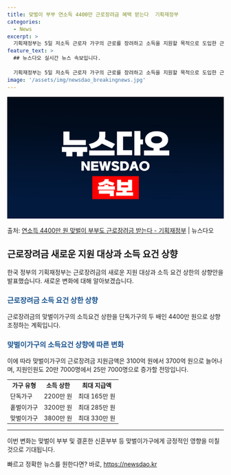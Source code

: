 ```yaml
---
title: 맞벌이 부부 연소득 4400만 근로장려금 혜택 받는다  기획재정부
categories:
  - News
excerpt: >
  기획재정부는 5일 저소득 근로자 가구의 근로를 장려하고 소득을 지원할 목적으로 도입한 근로장려금의 맞벌이가구…
feature_text: >
  ## 뉴스다오 실시간 뉴스 속보입니다.

  기획재정부는 5일 저소득 근로자 가구의 근로를 장려하고 소득을 지원할 목적으로 도입한 근로장려금의 맞벌이가구…
image: '/assets/img/newsdao_breakingnews.jpg'
---
```


![뉴스다오 속보](/assets/img/newsdao_breakingnews.jpg)

<p>출처: <a href="https://newsdao.kr/3518" rel="dofollow">연소득 4400만 원 맞벌이 부부도 근로장려금 받는다 - 기획재정부</a> | 뉴스다오</p>

<h2 data-ke-size="size26">근로장려금 새로운 지원 대상과 소득 요건 상향</h2>
<p data-ke-size="size16">한국 정부의 기획재정부는 근로장려금의 새로운 지원 대상과 소득 요건 상한의 상향안을 발표했습니다. 새로운 변화에 대해 알아보겠습니다.</p>

<h3><b><span style="color: #1a5490;">근로장려금 소득 요건 상한 상향</span></b></h3>
<p data-ke-size="size16">근로장려금의 맞벌이가구의 소득요건 상한을 단독가구의 두 배인 4400만 원으로 상향 조정하는 계획입니다.</p>

<h3><b><span style="color: #1a5490;">맞벌이가구의 소득요건 상향에 따른 변화</span></b></h3>
<p data-ke-size="size16">이에 따라 맞벌이가구의 근로장려금 지원금액은 3100억 원에서 3700억 원으로 늘어나며, 지원인원도 20만 7000명에서 25만 7000명으로 증가할 전망입니다.</p>

<table>
	<tbody>
		<tr>
			<td style="text-align: center; height: 17px;"><b>가구 유형</b></td>
			<td style="text-align: center; height: 17px;"><b>소득 상한</b></td>
			<td style="text-align: center; height: 17px;"><b>최대 지급액</b></td>
		</tr>
		<tr>
			<td style="text-align: left;">단독가구</td>
			<td style="text-align: center;">2200만 원</td>
			<td style="text-align: center;">최대 165만 원</td>
		</tr>
		<tr>
			<td style="text-align: left;">홑벌이가구</td>
			<td style="text-align: center;">3200만 원</td>
			<td style="text-align: center;">최대 285만 원</td>
		</tr>
		<tr>
			<td style="text-align: left;">맞벌이가구</td>
			<td style="text-align: center;">3800만 원</td>
			<td style="text-align: center;">최대 330만 원</td>
		</tr>
	</tbody>
</table>

<hr data-ke-size="size16">

<p data-ke-size="size16">이번 변화는 맞벌이 부부 및 결혼한 신혼부부 등 맞벌이가구에게 긍정적인 영향을 미칠 것으로 기대됩니다.</p> 

빠르고 정확한 뉴스를 원한다면? 바로, <a href="https://newsdao.kr" rel="dofollow">https://newsdao.kr</a>


